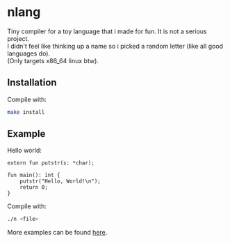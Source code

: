 # nlang
Tiny compiler for a toy language that i made for fun. It is not a serious project.  
I didn't feel like thinking up a name so i picked a random letter (like all good languages do).  
(Only targets x86_64 linux btw).

## Installation
Compile with:
```sh
make install
```

## Example
Hello world:
```n
extern fun putstr(s: *char);

fun main(): int {
    putstr("Hello, World!\n");
    return 0;
}
```

Compile with:
```sh
./n <file>
```
More examples can be found [here](/examples).
